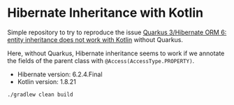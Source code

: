 # Hibernate Inheritance with Kotlin

Simple repository to try to reproduce the
issue [Quarkus 3/Hibernate ORM 6: entity inheritance does not work with Kotlin](https://github.com/quarkusio/quarkus/issues/33740)
without Quarkus.

Here, without Quarkus, Hibernate inheritance seems to work if we annotate the fields of the parent class
with `@Access(AccessType.PROPERTY)`.

- Hibernate version: 6.2.4.Final
- Kotlin version: 1.8.21

```shell
./gradlew clean build
```